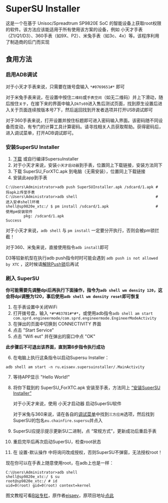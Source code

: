 # SuperSU Installer
这是一个在基于 Unisoc/Spreadtrum SP9820E SoC 的智能设备上获取root权限的软件。该方法应该能适用于所有使用该方案的设备，例如 小天才手表（Z1/Q1/D3）、360手表（如9X、P2）、米兔手表（如3c、4x）等。该程序利用了制造商的后门而实现

## 食用方法

### 启用ADB调试

对于小天才手表来说，只需要在拨号盘输入 `*#0769651#*` 即可

对于米兔手表来说，在设置中按住`二维码`或`手表空间`（如无二维码）并上下滑动，随后按住`关于`，在接下来的界面中输入`DkTs69`进入售后测试页面，找到原生设置后进入关于页面连续按版本号7下，然后返回找到开发者选项并打开USB调试即可

对于360手表来说，打开设置并按住标题即可进入密码输入界面。该密码随不同设备而变动，有专门的计算工具计算密码。请寻找相关人员获取帮助。获得密码后，进入调试菜单，打开ADB调试即可。

### 安装SuperSU Installer
1. [下载](https://github.com/ZH-XiJun/SuperSUInstaller/releases/) 或自行编译SupersuInstaller
2. 对于小天才来说，安装`小天才启动器`到手表，位置同上下载链接，安装方法同下
3. 下载 SuperSU_ForXTC.apk 到电脑（无需安装），位置同上下载链接
4. 安装此app到手表
```
C:\Users\Administrator>adb push SuperSUInstaller.apk /sdcard/1.apk # 将apk上传至手表
C:\Users\Administrator>adb shell                                   # 进入安卓shell环境
shell@sp9820e_xtc:/ $ pm install /sdcard/1.apk                     # 使用pm安装软件
        pkg: /sdcard/1.apk
Success
```
对于小天才来说，`adb shell` 与 `pm install` 一定要分开执行，否则会被pm锁拦截！

对于360、米兔来说，直接使用指令`adb install`即可

D3等较新机型在执行adb push指令时时可能会遇到 `adb push is not allowed by XTC` ，这时候请[解除Push锁](https://github.com/ReX-iMoo-Team/iMoo-Toolkit)后再试

### 刷入 SuperSU

**你可能需要先调整dpi后再执行下面操作，指令为`adb shell wm density 120`，这会将dpi调整为120，事后使用`adb shell wm density reset`即可恢复**

1. 在手表设置中关闭WiFi
2. 打开拨号盘，输入 `*#*#83781#*#*`，或使用adb指令`adb shell am start com.sprd.engineermode/com.sprd.engineermode.EngineerModeActivity`
3. 在弹出的页面中切换到 CONNECTIVITY 界面
4. 点击 "Start Service"
5. 点击 "Wifi eut" 并在弹出的窗口中点 "OK"

**此步骤后不可退出该界面，直到第6步指令执行成功**

6. 在电脑上执行这条指令以启动Supersu Installer：
```
adb shell am start -n ru.eisaev.supersuinstaller/.MainActivity
```
7. 等待APP显示 "Hello World!"
8. 将你下载到的 SuperSU_ForXTC.apk 安装至手表，方法同上 [“安装SuperSU Installer”](https://github.com/ZH-XiJun/SuperSUInstaller#%E5%AE%89%E8%A3%85supersu-installer)

   对于小天才来说，使用 小天才启动器 启动SuperSU软件

   对于米兔与360来说，请在各自的[调试菜单](#启用adb调试)中找到`三方应用`选项，然后找到SuperSU的包名`eu.chainfire.supersu`并点入
9. SuperSU应提示提示更新SU二进制，点 “常规方式”，更新成功后重启手表
10. 重启完毕后再次启动SuperSU，检查root状态
11. 在 设置-默认操作 中将询问改成授权，否则SuperSU不弹窗，无法授权root！

现在你可以在手表上随意使用root，在adb上也是一样：
```
C:\Users\Administrator>adb shell
shell@sp9820e_xtc:/ $ su
root@sp9820e_xtc:/ # id
uid=0(root) gid=0(root) context=kernel
```
图文教程可看[B站专栏](https://www.bilibili.com/read/cv20433593?spm_id_from=333.999.0.0)，原作者[eisaev](https://github.com/eisaev)，原项目地址[点此](https://github.com/eisaev/SuperSUInstaller/)

